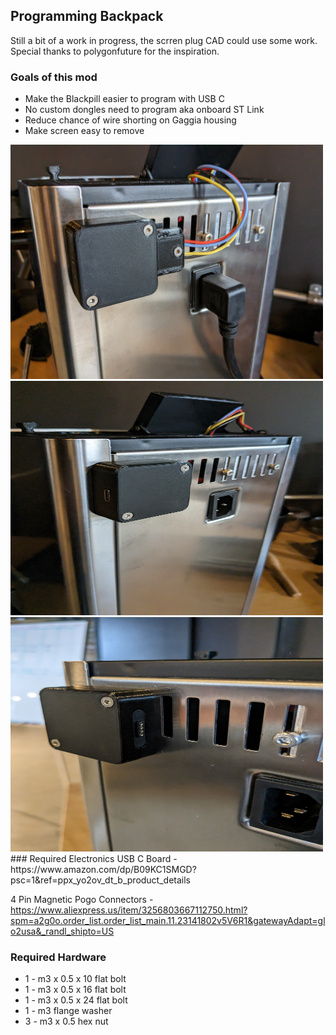## Programming Backpack
Still a bit of a work in progress, the scrren plug CAD could use some work. Special thanks to polygonfuture for the inspiration. 
### Goals of this mod
- Make the Blackpill easier to program with USB C
- No custom dongles need to program aka onboard ST Link
- Reduce chance of wire shorting on Gaggia housing
- Make screen easy to remove

<img width="500" height="375" src="https://github.com/thejobbitt/gaggiuino-build/blob/main/3d%20prints/Prog%20Backpack/photos/pbp_final01.jpg">
<img width="500" height="375" src="https://github.com/thejobbitt/gaggiuino-build/blob/main/3d%20prints/Prog%20Backpack/photos/pbp_final02.jpg">
<img width="500" height="375" src="https://github.com/thejobbitt/gaggiuino-build/blob/main/3d%20prints/Prog%20Backpack/photos/pbp_final03.jpg">
### Required Electronics
USB C Board - 
https://www.amazon.com/dp/B09KC1SMGD?psc=1&ref=ppx_yo2ov_dt_b_product_details

4 Pin Magnetic Pogo Connectors - https://www.aliexpress.us/item/3256803667112750.html?spm=a2g0o.order_list.order_list_main.11.23141802v5V6R1&gatewayAdapt=glo2usa&_randl_shipto=US
### Required Hardware
- 1 - m3 x 0.5 x 10 flat bolt 
- 1 - m3 x 0.5 x 16 flat bolt
- 1 - m3 x 0.5 x 24 flat bolt
- 1 - m3 flange washer
- 3 - m3 x 0.5 hex nut
